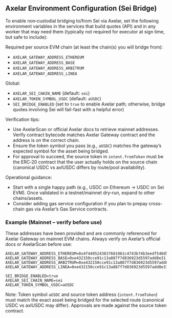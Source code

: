 ## Axelar Environment Configuration (Sei Bridge)

To enable non‑custodial bridging to/from Sei via Axelar, set the following environment variables in the services that build quotes (API) and in any worker that may need them (typically not required for executor at sign time, but safe to include):

Required per source EVM chain (at least the chain(s) you will bridge from):
- `AXELAR_GATEWAY_ADDRESS_ETHEREUM`
- `AXELAR_GATEWAY_ADDRESS_BASE`
- `AXELAR_GATEWAY_ADDRESS_ARBITRUM`
- `AXELAR_GATEWAY_ADDRESS_LINEA`

Global:
- `AXELAR_SEI_CHAIN_NAME` (default: `sei`)
- `AXELAR_TOKEN_SYMBOL_USDC` (default: `aUSDC`)
- `SEI_BRIDGE_ENABLED` (set to `true` to enable Axelar path; otherwise, bridge quotes involving Sei will fail-fast with a helpful error)

Verification tips:
- Use AxelarScan or official Axelar docs to retrieve mainnet addresses. Verify contract bytecode matches Axelar Gateway contract and the address is on the correct chain.
- Ensure the token symbol you pass (e.g., `aUSDC`) matches the gateway’s expected symbol for the asset being bridged.
- For approval to succeed, the source token in `intent.fromToken` must be the ERC‑20 contract that the user actually holds on the source chain (canonical USDC vs axlUSDC differs by route/pool availability).

Operational guidance:
- Start with a single happy path (e.g., USDC on Ethereum → USDC on Sei EVM). Once validated in a testnet/mainnet dry-run, expand to other chains/assets.
- Consider adding gas service configuration if you plan to prepay cross-chain gas via Axelar’s Gas Service contracts.

### Example (Mainnet – verify before use)

These addresses have been provided and are commonly referenced for Axelar Gateway on mainnet EVM chains. Always verify on Axelar’s official docs or AxelarScan before use:

```
AXELAR_GATEWAY_ADDRESS_ETHEREUM=0x4f4495243837681061c4743b74b3eedf548d56a5
AXELAR_GATEWAY_ADDRESS_BASE=0xe432150cce91c13a887f7d836923d5597add8e31
AXELAR_GATEWAY_ADDRESS_ARBITRUM=0xe432150cce91c13a887f7d836923d5597add8e31
AXELAR_GATEWAY_ADDRESS_LINEA=0xe432150cce91c13a887f7d836923d5597add8e31

SEI_BRIDGE_ENABLED=true
AXELAR_SEI_CHAIN_NAME=sei
AXELAR_TOKEN_SYMBOL_USDC=aUSDC
```

Note: Token symbol `aUSDC` and source token address (`intent.fromToken`) must match the exact asset being bridged for the selected route (canonical USDC vs axlUSDC may differ). Approvals are made against the source token contract.
